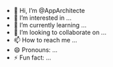 - 👋 Hi, I’m @AppArchitecte
- 👀 I’m interested in ...
- 🌱 I’m currently learning ...
- 💞️ I’m looking to collaborate on ...
- 📫 How to reach me ...
- 😄 Pronouns: ...
- ⚡ Fun fact: ...

<!---
AppArchitecte/AppArchitecte is a ✨ special ✨ repository because its `README.md` (this file) appears on your GitHub profile.
You can click the Preview link to take a look at your changes.
--->
